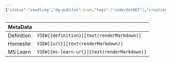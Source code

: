 ```yaml
---
{"status":"seedling","dg-publish":true,"tags":["code/dotNET"],"creation_date":"2024-05-09 21:50","definition":"undefined","ms-learn-url":"undefined","url":"https://github.com/dotnet/roslyn","aliases":null,"permalink":"/code/roslyn/","dgPassFrontmatter":true}
---
```



| MetaData   |                                              |
| ---------- | -------------------------------------------- |
| Definition | `VIEW[{definition}][text(renderMarkdown)]`   |
| Homesite   | `VIEW[{url}][text(renderMarkdown)]`          |
| MS Learn   | `VIEW[{ms-learn-url}][text(renderMarkdown)]` |

